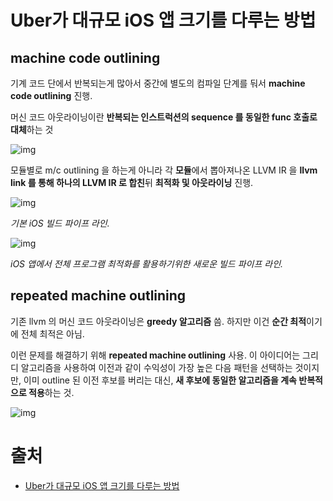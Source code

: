 # Uber가 대규모 iOS 앱 크기를 다루는 방법

## machine code outlining

기계 코드 단에서 반복되는게 많아서 중간에 별도의 컴파일 단계를 둬서 **machine code outlining** 진행. 

머신 코드 아웃라이닝이란 **반복되는 인스트럭션의 sequence 를 동일한 func 호출로 대체**하는 것

![img](https://1fykyq3mdn5r21tpna3wkdyi-wpengine.netdna-ssl.com/wp-content/uploads/2021/02/pasted-image-0-7-1024x492.png)

모듈별로 m/c outlining 을 하는게 아니라 각 **모듈**에서 뽑아져나온 LLVM IR 을 **llvm link 를 통해 하나의 LLVM IR 로 합친**뒤 **최적화 및 아웃라이닝** 진행.

![img](https://1fykyq3mdn5r21tpna3wkdyi-wpengine.netdna-ssl.com/wp-content/uploads/2021/02/pasted-image-0-6-1024x347.png)

*기본 iOS 빌드 파이프 라인.*

![img](https://1fykyq3mdn5r21tpna3wkdyi-wpengine.netdna-ssl.com/wp-content/uploads/2021/02/pasted-image-0-11-e1614289252657-1024x364.png)

 *iOS 앱에서 전체 프로그램 최적화를 활용하기위한 새로운 빌드 파이프 라인.*

## repeated machine outlining

기존 llvm 의 머신 코드 아웃라이닝은 **greedy 알고리즘** 씀. 하지만 이건 **순간 최적**이기에 전체 최적은 아님.

이런 문제를 해결하기 위해 **repeated machine outlining** 사용.  이 아이디어는 그리디 알고리즘을 사용하여 이전과 같이 수익성이 가장 높은 다음 패턴을 선택하는 것이지만, 이미 outline 된 이전 후보를 버리는 대신, **새 후보에 동일한 알고리즘을 계속 반복적으로 적용**하는 것.

![img](https://1fykyq3mdn5r21tpna3wkdyi-wpengine.netdna-ssl.com/wp-content/uploads/2021/02/pasted-image-0-12-1024x250.png)



# 출처

- [Uber가 대규모 iOS 앱 크기를 다루는 방법](https://eng.uber.com/how-uber-deals-with-large-ios-app-size/)

